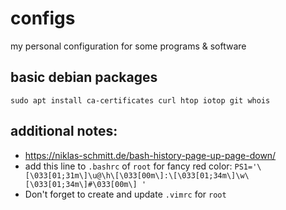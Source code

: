 # configs
my personal configuration for some programs &amp; software

## basic debian packages
`sudo apt install ca-certificates curl htop iotop git whois `

## additional notes:
* https://niklas-schmitt.de/bash-history-page-up-page-down/
* add this line to `.bashrc` of `root` for fancy red color:
`PS1='\[\033[01;31m\]\u@\h\[\033[00m\]:\[\033[01;34m\]\w\[\033[01;34m\]#\033[00m\] '`
* Don't forget to create and update `.vimrc` for `root`
